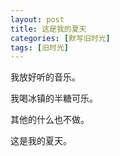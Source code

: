 ```yaml
---
layout: post
title: 这是我的夏天
categories: [默写旧时光]
tags: [旧时光]
---
```


我放好听的音乐。

我喝冰镇的半糖可乐。

其他的什么也不做。

这是我的夏天。